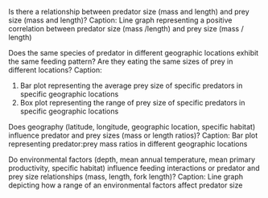 Is there a relationship between predator size (mass and length) and prey size (mass and length)?
Caption: 
Line graph representing a positive correlation between predator size (mass /length) and prey size (mass / length)

Does the same species of predator in different geographic locations exhibit the same feeding pattern? Are they eating the same sizes of prey in different locations?
Caption:
1. Bar plot representing the average prey size of specific predators in specific geographic locations
2. Box plot representing the range of prey size of specific predators in specific geographic locations 

Does geography (latitude, longitude, geographic location, specific habitat) influence predator and prey sizes (mass or length ratios)?
Caption:
Bar plot representing predator:prey mass ratios in different geographic locations 

Do environmental factors (depth, mean annual temperature, mean primary productivity, specific habitat) influence feeding interactions or predator and prey size relationships (mass, length, fork length)?
Caption: 
Line graph depicting how a range of an environmental factors affect predator size 
